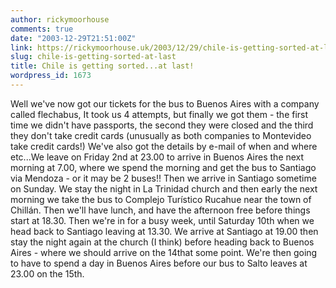```yaml
---
author: rickymoorhouse
comments: true
date: "2003-12-29T21:51:00Z"
link: https://rickymoorhouse.uk/2003/12/29/chile-is-getting-sorted-at-last/
slug: chile-is-getting-sorted-at-last
title: Chile is getting sorted...at last!
wordpress_id: 1673
---
```


Well we've now got our tickets for the bus to Buenos Aires with a company called flechabus, It took us 4 attempts, but finally we got them - the first time we didn't have passports, the second they were closed and the third they don't take credit cards (unusually as both companies to Montevideo take credit cards!) We've also got the details by e-mail of when and where etc...We leave on Friday 2nd at 23.00 to arrive in Buenos Aires the next morning at 7.00, where we spend the morning and get the bus to Santiago via Mendoza - or it may be 2 buses!! Then we arrive in Santiago sometime on Sunday. We stay the night in La Trinidad church and then early the next morning we take the bus to Complejo Turístico Rucahue  near the town of Chillán. Then we'll have lunch, and have the afternoon free before things start at 18.30. Then we're in for a busy week, until Saturday 10th when we head back to Santiago leaving at 13.30. We arrive at Santiago at 19.00 then stay the night again at the church (I think) before heading back to Buenos Aires - where we should arrive on the 14that some point. We're then going to have to spend a day in Buenos Aires before our bus to Salto leaves at 23.00 on the 15th.

